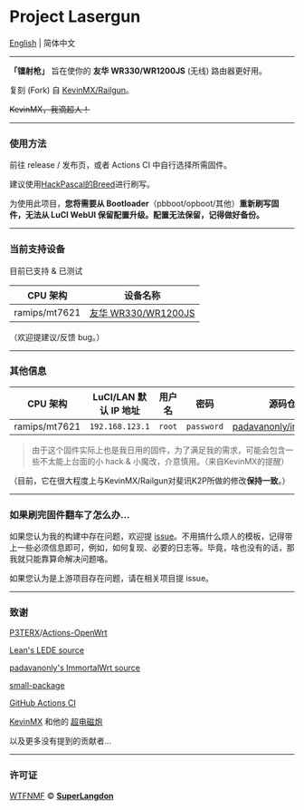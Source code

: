 # Project Lasergun

[English](README.md) |  简体中文

***
**「镭射枪」** 旨在使你的 **友华 WR330/WR1200JS** (无线) 路由器更好用。

复刻 (Fork) 自 [KevinMX/Railgun](https://github.com/KevinMX/Railgun)。

~~KevinMX，我滴超人！~~
***

### 使用方法

前往 release / 发布页，或者 Actions CI 中自行选择所需固件。

建议使用[HackPascal的Breed](https://breed.hackpascal.net/breed-mt7621-pbr-m1.bin)进行刷写。

为使用此项目，**您将需要从 Bootloader**（pbboot/opboot/其他）**重新刷写固件，无法从 LuCI WebUI 保留配置升级。配置无法保留，记得做好备份。**

***

### 当前支持设备

目前已支持 & 已测试



|CPU 架构|设备名称|
|-|-|
|ramips/mt7621|[友华 WR330/WR1200JS](https://openwrt.org/toh/hwdata/youhua/youhua_wr1200js)|

（欢迎提建议/反馈 bug。）

***

### 其他信息

|CPU 架构|LuCI/LAN 默认 IP 地址|用户名|密码|源码仓库|
|-|-|-|-|-|
|ramips/mt7621|`192.168.123.1`|`root`|`password`|[padavanonly/immortalwrt](https://github.com/padavanonly/immortalwrt)|

> 由于这个固件实际上也是我日用的固件，为了满足我的需求，可能会包含一些不太能上台面的小 hack & 小魔改，介意慎用。（来自KevinMX的提醒）

（目前，它在很大程度上与KevinMX/Railgun对斐讯K2P所做的修改**保持一致**。）
***

### 如果刷完固件翻车了怎么办...

如果您认为我的构建中存在问题，欢迎提 [issue](https://github.com/SuperLangdon/Lasergun/issues/new/choose)。不用搞什么烦人的模板，记得带上一些必须信息即可，例如，如何复现、必要的日志等。毕竟，啥也没有的话，那我就只能靠算命解决问题咯。

如果您认为是上游项目存在问题，请在相关项目提 issue。

***

### 致谢

[P3TERX](https://p3terx.com)/[Actions-OpenWrt](https://github.com/P3TERX/Actions-OpenWrt)

[Lean's LEDE source](https://github.com/coolsnowwolf/lede)

[padavanonly's ImmortalWrt source](https://github.com/padavanonly/immortalwrt)

[small-package](https://github.com/kenzok8/small-package)

[GitHub Actions CI](https://github.com/features/actions)

[KevinMX](https://github.com/KevinMX) 和他的 [超电磁炮](https://github.com/KevinMX/Railgun)


以及更多没有提到的贡献者...

***

### 许可证

[WTFNMF](https://github.com/adversary-org/wtfnmf) © [**SuperLangdon**](https://langdon.one)
